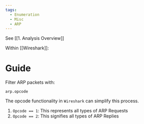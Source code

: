 ```yaml
---
tags:
  - Enumeration
  - Misc
  - ARP
---
```


See [[1. Analysis Overview]]

Within [[Wireshark]]:

# Guide

Filter ARP packets with:
```
arp.opcode
```


The opcode functionality in `Wireshark` can simplify this process.

1. `Opcode == 1`: This represents all types of ARP Requests
2. `Opcode == 2`: This signifies all types of ARP Replies